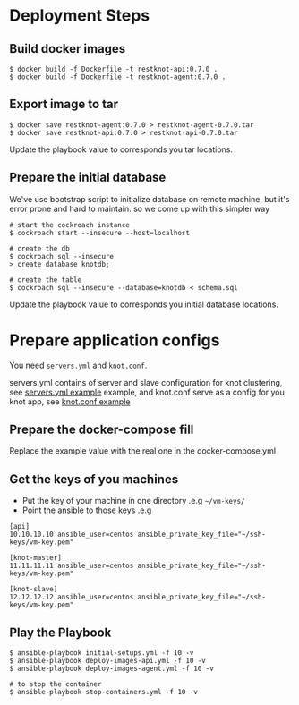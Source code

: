# Deployment Steps

## Build docker images

```
$ docker build -f Dockerfile -t restknot-api:0.7.0 .
$ docker build -f Dockerfile -t restknot-agent:0.7.0 .
```

## Export image to tar

```
$ docker save restknot-agent:0.7.0 > restknot-agent-0.7.0.tar
$ docker save restknot-api:0.7.0 > restknot-api-0.7.0.tar
```

Update the playbook value to corresponds you tar locations.

## Prepare the initial database

We've use bootstrap script to initialize database on remote machine, but it's
error prone and hard to maintain. so we come up with this simpler way

```
# start the cockroach instance
$ cockroach start --insecure --host=localhost

# create the db
$ cockroach sql --insecure
> create database knotdb;

# create the table
$ cockroach sql --insecure --database=knotdb < schema.sql
```

Update the playbook value to corresponds you initial database locations.

# Prepare application configs

You need `servers.yml` and `knot.conf`.

servers.yml contains of server and slave configuration for knot clustering, see
[servers.yml example](examples/servers.yml) example, and knot.conf serve as a
config for you knot app, see [knot.conf example](examples/knot.conf)


## Prepare the docker-compose fill

Replace the example value with the real one in the docker-compose.yml

## Get the keys of you machines

- Put the key of your machine in one directory .e.g `~/vm-keys/`
- Point the ansible to those keys .e.g

```
[api]
10.10.10.10 ansible_user=centos ansible_private_key_file="~/ssh-keys/vm-key.pem"

[knot-master]
11.11.11.11 ansible_user=centos ansible_private_key_file="~/ssh-keys/vm-key.pem"

[knot-slave]
12.12.12.12 ansible_user=centos ansible_private_key_file="~/ssh-keys/vm-key.pem"
```

## Play the Playbook

```
$ ansible-playbook initial-setups.yml -f 10 -v
$ ansible-playbook deploy-images-api.yml -f 10 -v
$ ansible-playbook deploy-images-agent.yml -f 10 -v

# to stop the container
$ ansible-playbook stop-containers.yml -f 10 -v
```
